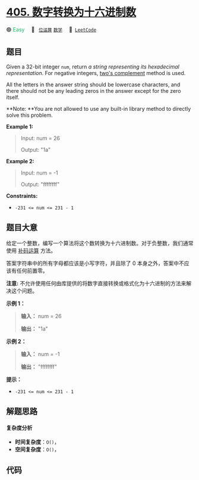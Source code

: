 # [405. 数字转换为十六进制数](https://leetcode.com/problems/convert-a-number-to-hexadecimal)

🟢 <font color=#15bd66>Easy</font>&emsp; 🔖&ensp; [`位运算`](/leetcode-js/outline/tag/bit-manipulation.md) [`数学`](/leetcode-js/outline/tag/math.md)&emsp; 🔗&ensp;[`LeetCode`](https://leetcode.com/problems/convert-a-number-to-hexadecimal)

## 题目

Given a 32-bit integer `num`, return _a string representing its hexadecimal
representation_. For negative integers, [two's
complement](https://en.wikipedia.org/wiki/Two%27s_complement) method is used.

All the letters in the answer string should be lowercase characters, and there
should not be any leading zeros in the answer except for the zero itself.

**Note:  **You are not allowed to use any built-in library method to directly
solve this problem.



**Example 1:**

> Input: num = 26
> 
> Output: "1a"

**Example 2:**

> Input: num = -1
> 
> Output: "ffffffff"

**Constraints:**

  * `-231 <= num <= 231 - 1`


## 题目大意

给定一个整数，编写一个算法将这个数转换为十六进制数。对于负整数，我们通常使用
[补码运算](https://baike.baidu.com/item/%E8%A1%A5%E7%A0%81/6854613?fr=aladdin) 方法。

答案字符串中的所有字母都应该是小写字符，并且除了 0 本身之外，答案中不应该有任何前置零。

**注意:** 不允许使用任何由库提供的将数字直接转换或格式化为十六进制的方法来解决这个问题。



**示例 1：**

> 
> 
> 
> 
> 
> **输入：** num = 26
> 
> **输出：** "1a"
> 
> 

**示例 2：**

> 
> 
> 
> 
> 
> **输入：** num = -1
> 
> **输出：** "ffffffff"
> 
> 



**提示：**

  * `-231 <= num <= 231 - 1`


## 解题思路

#### 复杂度分析

- **时间复杂度**：`O()`，
- **空间复杂度**：`O()`，

## 代码

```javascript

```